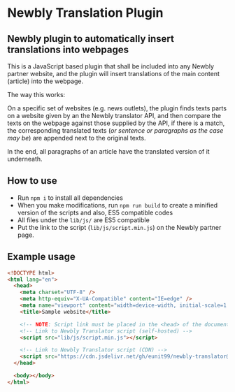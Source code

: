 # Newbly Translation Plugin

## Newbly plugin to automatically insert translations into webpages

This is a JavaScript based plugin that shall be included into any Newbly partner website, and the plugin will insert translations of the main content (article) into the webpage.

The way this works:

On a specific set of websites (e.g. news outlets), the plugin finds texts parts on a website given by an the Newbly translator API, and then compare the texts on the webpage against those supplied by the API, if there is a match, the corresponding translated texts (_or sentence or paragraphs as the case may be_) are appended next to the original texts.

In the end, all paragraphs of an article have the translated version of it underneath.

## How to use

- Run `npm i` to install all dependencies
- When you make modifications, run `npm run build` to create a minified version of the scripts and also, ES5 compatible codes
- All files under the `lib/js/` are ES5 compatible
- Put the link to the script (`lib/js/script.min.js`) on the Newbly partner page.

## Example usage

```html
<!DOCTYPE html>
<html lang="en">
  <head>
    <meta charset="UTF-8" />
    <meta http-equiv="X-UA-Compatible" content="IE=edge" />
    <meta name="viewport" content="width=device-width, initial-scale=1.0" />
    <title>Sample website</title>

    <!-- NOTE: Script link must be placed in the <head> of the document -->
    <!-- Link to Newbly Translator script (self-hosted) -->
    <script src="lib/js/script.min.js"></script>

    <!-- Link to Newbly Translator script (CDN) -->
    <script src="https://cdn.jsdelivr.net/gh/eunit99/newbly-translator@1.0.11/lib/js/script.min.js"></script>
  </head>

  <body></body>
</html>
```
